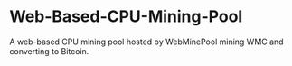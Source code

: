 # Web-Based-CPU-Mining-Pool
A web-based CPU mining pool hosted by WebMinePool mining WMC and converting to Bitcoin.
